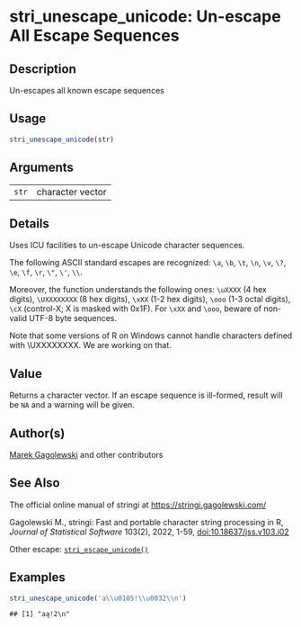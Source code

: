 # stri_unescape_unicode: Un-escape All Escape Sequences

## Description

Un-escapes all known escape sequences

## Usage

``` r
stri_unescape_unicode(str)
```

## Arguments

|       |                  |
|-------|------------------|
| `str` | character vector |

## Details

Uses <span class="pkg">ICU</span> facilities to un-escape Unicode character sequences.

The following ASCII standard escapes are recognized: `\a`, `\b`, `\t`, `\n`, `\v`, `\?`, `\e`, `\f`, `\r`, `\"`, `\'`, `\\`.

Moreover, the function understands the following ones: `\uXXXX` (4 hex digits), `\UXXXXXXXX` (8 hex digits), `\xXX` (1-2 hex digits), `\ooo` (1-3 octal digits), `\cX` (control-X; X is masked with 0x1F). For `\xXX` and `\ooo`, beware of non-valid UTF-8 byte sequences.

Note that some versions of R on Windows cannot handle characters defined with \\UXXXXXXXX. We are working on that.

## Value

Returns a character vector. If an escape sequence is ill-formed, result will be `NA` and a warning will be given.

## Author(s)

[Marek Gagolewski](https://www.gagolewski.com/) and other contributors

## See Also

The official online manual of <span class="pkg">stringi</span> at <https://stringi.gagolewski.com/>

Gagolewski M., <span class="pkg">stringi</span>: Fast and portable character string processing in R, *Journal of Statistical Software* 103(2), 2022, 1-59, [doi:10.18637/jss.v103.i02](https://doi.org/10.18637/jss.v103.i02)

Other escape: [`stri_escape_unicode()`](stri_escape_unicode.md)

## Examples




```r
stri_unescape_unicode('a\\u0105!\\u0032\\n')
```

```
## [1] "aą!2\n"
```
